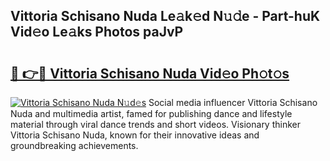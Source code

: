 ## Vittoria Schisano Nuda Le𝚊k𝚎d N𝚞𝚍e - Part-huK Vid𝚎o Le𝚊ks Photos paJvP

# <h2><a href="http://fbfz54c.evod.top/?m=Vittoria+Schisano+Nuda">🔗 👉🔴 Vittoria Schisano Nuda Vid𝚎o Ph𝚘t𝚘s</a></h2>

[![Vittoria Schisano Nuda N𝚞d𝚎s](https://i.imgur.com/8V9OHl7.gif)](http://fbfz54c.evod.top/?m=Vittoria+Schisano+Nuda)
Social media influencer Vittoria Schisano Nuda and multimedia artist, famed for publishing dance and lifestyle material through viral dance trends and short videos. Visionary thinker Vittoria Schisano Nuda, known for their innovative ideas and groundbreaking achievements. 
